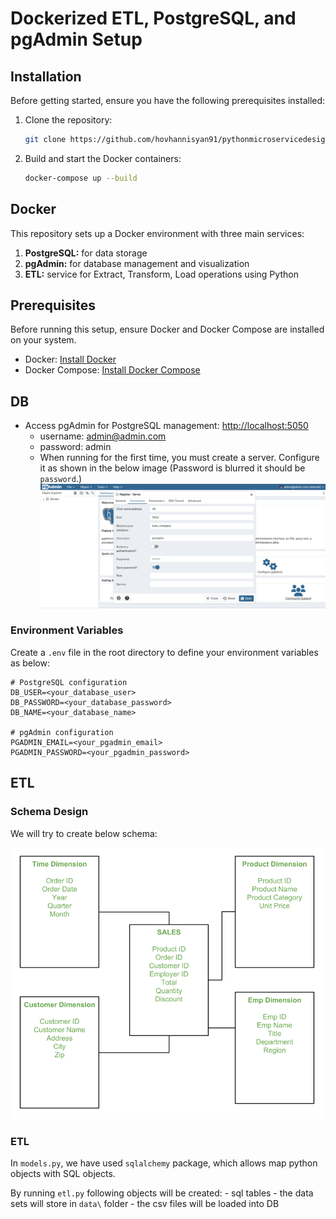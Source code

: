 # Dockerized ETL, PostgreSQL, and pgAdmin Setup

## Installation


Before getting started, ensure you have the following prerequisites installed:

1. Clone the repository:
   ```bash
   git clone https://github.com/hovhannisyan91/pythonmicroservicedesign.git
   ```

2. Build and start the Docker containers:
   ```bash
   docker-compose up --build
   ```

## Docker 

This repository sets up a Docker environment with three main services:

1. **PostgreSQL:** for data storage
2. **pgAdmin:** for database management and visualization
3. **ETL:** service for Extract, Transform, Load operations using Python

## Prerequisites

Before running this setup, ensure Docker and Docker Compose are installed on your system.


- Docker: [Install Docker](https://docs.docker.com/get-docker/)
- Docker Compose: [Install Docker Compose](https://docs.docker.com/compose/install/)


## DB

- Access pgAdmin for PostgreSQL management: [http://localhost:5050](http://localhost:5050)
    - username: admin@admin.com 
    - password: admin
    - When running for the first time, you must create a server. Configure it as shown in the below image (Password is blurred it should be `password`.)
    ![Server Setup](presentation/imgs/pgadmin_setup.png)

### Environment Variables

Create a `.env` file in the root directory to define your environment variables as below:

```env
# PostgreSQL configuration
DB_USER=<your_database_user>
DB_PASSWORD=<your_database_password>
DB_NAME=<your_database_name>

# pgAdmin configuration
PGADMIN_EMAIL=<your_pgadmin_email>
PGADMIN_PASSWORD=<your_pgadmin_password>
```



## ETL

### Schema Design

We will try to create below schema:

![Star Schema](presentation/imgs/star_schema.png)

### ETL

In `models.py`, we have used `sqlalchemy` package, which allows map python objects with SQL objects.

By running `etl.py` following objects will be created:
    - sql tables 
    - the data sets will store in `data\` folder
    - the csv files will be loaded into DB

